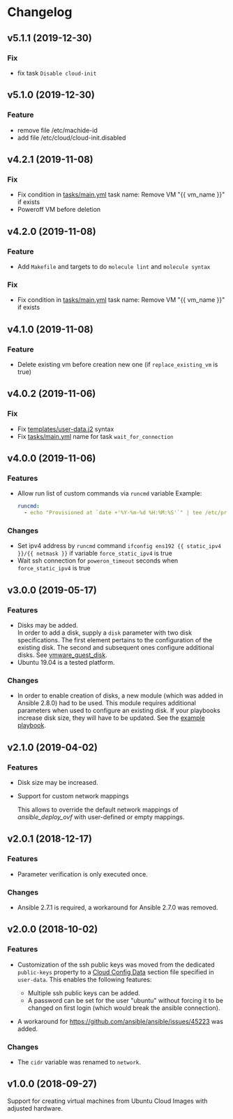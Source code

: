 # Changelog

## v5.1.1 (2019-12-30)

### Fix

- fix task `Disable cloud-init`

## v5.1.0 (2019-12-30)

### Feature

- remove file /etc/machide-id
- add file /etc/cloud/cloud-init.disabled

## v4.2.1 (2019-11-08)

### Fix

- Fix condition in [tasks/main.yml](tasks/main.yml) task name: Remove VM "{{ vm_name }}" if exists
- Poweroff VM before deletion

## v4.2.0 (2019-11-08)

### Feature

- Add `Makefile` and targets to do `molecule lint` and `molecule syntax`

### Fix

- Fix condition in [tasks/main.yml](tasks/main.yml) task name: Remove VM "{{ vm_name }}" if exists

## v4.1.0 (2019-11-08)

### Feature

- Delete existing vm before creation new one (if `replace_existing_vm` is true)

## v4.0.2 (2019-11-06)

### Fix

- Fix [templates/user-data.j2](templates/user-data.j2) syntax
- Fix [tasks/main.yml](tasks/main.yml) name for task `wait_for_connection`

## v4.0.0 (2019-11-06)

### Features

- Allow run list of custom commands via `runcmd` variable
  Example:
  ```yaml
  runcmd:
    - echo "Provisioned at `date +'%Y-%m-%d %H:%M:%S'`" | tee /etc/provisioned
  ```

### Changes

- Set ipv4 address by `runcmd` command `ifconfig ens192 {{ static_ipv4 }}/{{ netmask }}`
  if variable `force_static_ipv4` is true
- Wait ssh connection for `poweron_timeout` seconds when `force_static_ipv4` is true

## v3.0.0 (2019-05-17)

### Features

- Disks may be added.  
  In order to add a disk, supply a `disk` parameter with two disk specifications.
  The first element pertains to the configuration of the existing disk.
  The second and subsequent ones configure additional disks.
  See [vmware_guest_disk](https://docs.ansible.com/ansible/latest/modules/vmware_guest_disk_module.html).
- Ubuntu 19.04 is a tested platform.

### Changes

- In order to enable creation of disks, a new module (which was added in Ansible 2.8.0) had to be used.
  This module requires additional parameters when used to configure an existing disk.
  If your playbooks increase disk size, they will have to be updated.
  See the [example playbook](README.md#example-playbook).

## v2.1.0 (2019-04-02)

### Features

- Disk size may be increased.
- Support for custom network mappings
  
  This allows to override the default network mappings of
  *ansible_deploy_ovf* with user-defined or empty mappings.

## v2.0.1 (2018-12-17)

### Features

- Parameter verification is only executed once.

### Changes

- Ansible 2.7.1 is required, a workaround for Ansible 2.7.0 was removed.

## v2.0.0 (2018-10-02)

### Features

- Customization of the ssh public keys was moved from the dedicated `public-keys` property to a [Cloud Config Data](https://cloudinit.readthedocs.io/en/latest/topics/format.html#cloud-config-data) section file specified in `user-data`.
This enables the following features: 
  - Multiple ssh public keys can be added. 
  - A password can be set for the user "ubuntu" without forcing it to be changed on first login (which would break the ansible connection).

- A workaround for https://github.com/ansible/ansible/issues/45223 was added.

### Changes

- The `cidr` variable was renamed to `network`.

## v1.0.0 (2018-09-27)

Support for creating virtual machines from Ubuntu Cloud Images with adjusted hardware.

